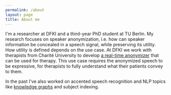 ```yaml
---
permalink: /about
layout: page
title: About me
---
```


I'm a researcher at DFKI and a third-year PhD student at TU Berlin.
My research focuses on speaker anonymization, i.e. how can speaker information be concealed in a speech signal, while preserving its utility.
How utility is defined depends on the use case.
At DFKI we work with therapists from Charité University to develop [a real-time anonymizer](https://www.isca-archive.org/tmp/archive/spsc_2024/franzreb24_spsc.pdf) that can be used for therapy.
This use case requires the anonymized speech to be expressive, for therapists to fully understand what their patients convey to them.

In the past I've also worked on accented speech recognition and NLP topics like [knowledge graphs](https://www.researchgate.net/profile/Le-Tuan-Anh/publication/362727453_Towards_Building_Live_Open_Scientific_Knowledge_Graphs/links/6332c587694dbe4bf4c645f6/Towards-Building-Live-Open-Scientific-Knowledge-Graphs.pdf) and subject indexing.
